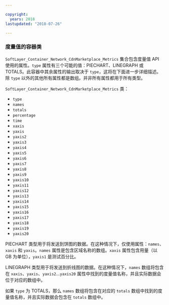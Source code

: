 ```yaml
---

copyright:
  years: 2018
lastupdated: "2018-07-26"

---
```


### 度量值的容器类
`SoftLayer_Container_Network_CdnMarketplace_Metrics` 集合包含度量值 API 使用的属性。`type` 属性有三个可能的值：PIECHART、LINEGRAPH 或 TOTALS。此容器中其余属性的输出取决于 `type`，这将在下面进一步详细描述。除 `type` 以外的其他所有属性都是数组。并非所有属性都用于所有类型。

`SoftLayer_Container_Network_CdnMarketplace_Metrics` 类：
* `type`
* `names`
* `totals`
* `percentage`
* `time`
* `xaxis`
* `yaxis`
* `yaxis2`
* `yaxis3`
* `yaxis4`
* `yaxis5`
* `yaxis6`
* `yaxis7`
* `yaxis8`
* `yaxis9`
* `yaxis10`
* `yaxis11`
* `yaxis12`
* `yaxis13`
* `yaxis14`
* `yaxis15`
* `yaxis16`
* `yaxis17`
* `yaxis18`
* `yaxis19`
* `yaxis20`

PIECHART 类型用于将发送到饼图的数据。在这种情况下，仅使用属性：`names`、`xaxis` 和 `yaxis`。`names` 属性是包含区域名称的数组。`xaxis` 属性包含用量（以 GB 为单位），`yaxis1` 是测试百分比。


LINEGRAPH 类型用于将发送到折线图的数据。在这种情况下，`names` 数组将包含在 `xaxis`、`yaxis`、`yaxis2`...`yaxis20` 属性中找到的度量值名称，并且实际数据会位于对应的数组中。


如果 `type` 为 TOTALS，那么 `names` 数组将包含在对应的 `totals` 数组中找到的度量值名称，并且实际数据会包含在 `totals` 数组中。
